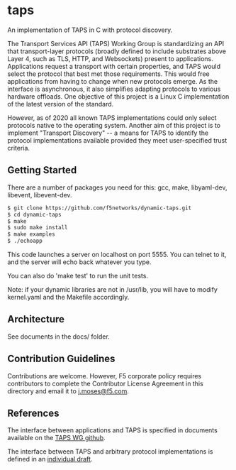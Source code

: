 # taps
An implementation of TAPS in C with protocol discovery.

The Transport Services API (TAPS) Working Group is standardizing an API that
transport-layer protocols (broadly defined to include substrates above Layer 4,
such as TLS, HTTP, and Websockets) present to applications. Applications
request a transport with certain properties, and TAPS would select the protocol
that best met those requirements. This would free applications from having to
change when new protocols emerge. As the interface is asynchronous, it also
simplifies adapting protocols to various hardware offloads. One objective of
this project is a Linux C implementation of the latest version of the standard.

However, as of 2020 all known TAPS implementations could only select protocols
native to the operating system. Another aim of this project is to implement
"Transport Discovery" -- a means for TAPS to identify the protocol
implementations available provided they meet user-specified trust criteria.

## Getting Started
There are a number of packages you need for this: gcc, make, libyaml-dev,
libevent, libevent-dev.

```sh
$ git clone https://github.com/f5networks/dynamic-taps.git
$ cd dynamic-taps
$ make
$ sudo make install
$ make examples
$ ./echoapp
```
This code launches a server on localhost on port 5555. You can telnet to it,
and the server will echo back whatever you type.

You can also do 'make test' to run the unit tests.

Note: if your dynamic libraries are not in /usr/lib, you will have to modify
kernel.yaml and the Makefile accordingly.

## Architecture

See documents in the docs/ folder.

## Contribution Guidelines

Contributions are welcome. However, F5 corporate policy requires contributors
to complete the Contributor License Agreement in this directory and email it to
j.moses@f5.com.

## References
The interface between applications and TAPS is specified in documents available
on the [TAPS WG github](https://github.com/ietf-tapswg/api-drafts).

The interface between TAPS and arbitrary protocol implementations is defined in
an [individual draft](https://github.com/martinduke/draft-duke-taps-transport-discovery).
